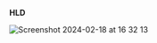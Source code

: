 **HLD**

![Screenshot 2024-02-18 at 16 32 13](https://github.com/maheshwarang001/Swipe-io-backend-microservices/assets/76471375/a666cb2c-3acd-4946-b232-80c19e33e22f)



